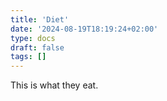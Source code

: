 ```yaml
---
title: 'Diet'
date: '2024-08-19T18:19:24+02:00'
type: docs
draft: false
tags: []
---
```


This is what they eat.